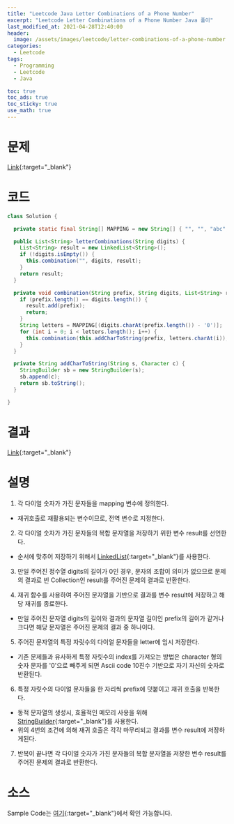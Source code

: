 ```yaml
---
title: "Leetcode Java Letter Combinations of a Phone Number"
excerpt: "Leetcode Letter Combinations of a Phone Number Java 풀이"
last_modified_at: 2021-04-28T12:40:00
header:
  image: /assets/images/leetcode/letter-combinations-of-a-phone-number.png
categories:
  - Leetcode
tags:
  - Programming
  - Leetcode
  - Java

toc: true
toc_ads: true
toc_sticky: true
use_math: true
---
```

# 문제
[Link](https://leetcode.com/problems/letter-combinations-of-a-phone-number/){:target="_blank"}

# 코드
```java
class Solution {

  private static final String[] MAPPING = new String[] { "", "", "abc", "def", "ghi", "jkl", "mno", "pqrs", "tuv", "wxyz" };

  public List<String> letterCombinations(String digits) {
    List<String> result = new LinkedList<String>();
    if (!digits.isEmpty()) {
      this.combination("", digits, result);
    }
    return result;
  }

  private void combination(String prefix, String digits, List<String> result) {
    if (prefix.length() == digits.length()) {
      result.add(prefix);
      return;
    }
    String letters = MAPPING[(digits.charAt(prefix.length()) - '0')];
    for (int i = 0; i < letters.length(); i++) {
      this.combination(this.addCharToString(prefix, letters.charAt(i)), digits, result);
    }
  }

  private String addCharToString(String s, Character c) {
    StringBuilder sb = new StringBuilder(s);
    sb.append(c);
    return sb.toString();
  }

}
```

# 결과
[Link](https://leetcode.com/submissions/detail/485817328/){:target="_blank"}

# 설명
1. 각 다이얼 숫자가 가진 문자들을 mapping 변수에 정의한다.
  - 재귀호출로 재활용되는 변수이므로, 전역 변수로 지정한다.

2. 각 다이얼 숫자가 가진 문자들의 복합 문자열을 저장하기 위한 변수 result를 선언한다.
  - 순서에 맞추어 저장하기 위해서 [LinkedList](https://docs.oracle.com/javase/8/docs/api/java/util/LinkedList.html){:target="_blank"}를 사용한다.

3. 만일 주어진 정수열 digits의 길이가 0인 경우, 문자의 조합이 의미가 없으므로 문제의 결과로 빈 Collection인 result를 주어진 문제의 결과로 반환한다.

4. 재귀 함수를 사용하여 주어진 문자열을 기반으로 결과를 변수 result에 저장하고 해당 재귀를 종료한다.
  - 만일 주어진 문자열 digits의 길이와 결과의 문자열 길이인 prefix의 길이가 같거나 크다면 해당 문자열은 주어진 문제의 결과 중 하나이다.

5. 주어진 문자열의 특정 자릿수의 다이얼 문자들을 letter에 임시 저장한다.
  - 기존 문제들과 유사하게 특정 자릿수의 index를 가져오는 방법은 character 형의 숫자 문자를 '0'으로 빼주게 되면 Ascii code 10진수 기반으로 자기 자신의 숫자로 반환된다.

6. 특정 자릿수의 다이얼 문자들을 한 자리씩 prefix에 덧붙이고 재귀 호출을 반복한다.
  - 동적 문자열의 생성시, 효율적인 메모리 사용을 위해 [StringBuilder](https://docs.oracle.com/javase/tutorial/java/data/buffers.html){:target="_blank"}를 사용한다.
  - 위의 4번의 조건에 의해 재귀 호출은 각각 마무리되고 결과를 변수 result에 저장하게된다.

7. 반복이 끝나면 각 다이얼 숫자가 가진 문자들의 복합 문자열을 저장한 변수 result를 주어진 문제의 결과로 반환한다.

# 소스
Sample Code는 [여기](https://github.com/GracefulSoul/leetcode/blob/master/src/main/java/gracefulsoul/problems/LetterCombinationsOfAPhoneNumber.java){:target="_blank"}에서 확인 가능합니다.